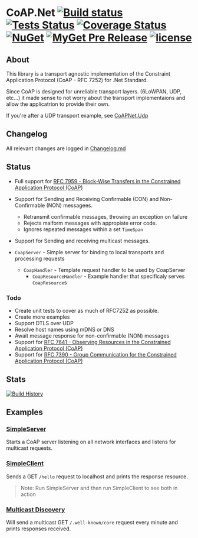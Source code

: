 # CoAP.Net [![Build status](https://img.shields.io/appveyor/ci/NZSmartie/coap-net-iu0to.svg?logo=appveyor)](https://ci.appveyor.com/project/NZSmartie/coap-net-iu0to) [![Tests Status](https://img.shields.io/appveyor/tests/NZSmartie/coap-net-iu0to.svg?logo=appveyor)](https://ci.appveyor.com/project/NZSmartie/coap-net-iu0to/build/tests) [![Coverage Status](https://coveralls.io/repos/github/NZSmartie/CoAP.Net/badge.svg?branch=master)](https://coveralls.io/github/NZSmartie/CoAP.Net?branch=master) [![NuGet](https://img.shields.io/nuget/v/NZSmartie.CoAPNet.svg)](https://www.nuget.org/packages/NZSmartie.CoAPNet/) [![MyGet Pre Release](https://img.shields.io/myget/coapnet/vpre/NZSmartie.CoapNet.svg?label=myget)](https://www.myget.org/feed/Packages/coapnet) [![license](https://img.shields.io/github/license/NZSmartie/CoAP.Net.svg)](https://github.com/NZSmartie/CoAP.Net/blob/master/LICENSE) 

## About

This library is a transport agnostic implementation of the Constraint Application Protocol (CoAP - RFC 7252) for .Net Standard.

Since CoAP is designed for unreliable transport layers. (6LoWPAN, UDP, etc...) it made sense to not worry about the transport implementaions and allow the applicatrion to provide their own.

If you're after a UDP transport example, see [CoAPNet.Udp](CoAPNet.Udp/)

## Changelog

All relevant changes are logged in [Changelog.md](Changelog.md)

## Status

 - Full support for [RFC 7959 - Block-Wise Transfers in the Constrained Application Protocol (CoAP)](https://tools.ietf.org/html/rfc7959)
 - Support for Sending and Receiving Confirmable (CON) and Non-Confirmable (NON) messagees.
   - Retransmit confirmable messages, throwing an exception on failure
   - Rejects malform messages with appropiate error code.
   - Ignores repeated messages within a set `TimeSpan`
 - Support for Sending and receiving multicast messages. 

 - `CoapServer` - Simple server for binding to local transports and processing requests 
   - `CoapHandler` - Template request handler to be used by CoapServer
     - `CoapResourceHandler` - Example handler that specificaly serves `CoapResource`s

### Todo

 - Create unit tests to cover as much of RFC7252 as possible.
 - Create more examples
 - Support DTLS over UDP
 - Resolve host names using mDNS or DNS
 - Await message response for non-confirmable (NON) messages
 - Support for [RFC 7641 - Observing Resources in the Constrained Application Protocol (CoAP)](https://tools.ietf.org/html/rfc7641)
 - Support for [RFC 7390 - Group Communication for the Constrained Application Protocol (CoAP)](https://tools.ietf.org/html/rfc7390)

## Stats

[![Build History](https://buildstats.info/appveyor/chart/NZSmartie/coap-net-iu0to?branch=master)](https://ci.appveyor.com/project/NZSmartie/coap-net-iu0to/history)


## Examples

### [SimpleServer](samples/SimpleServer/Program.cs)

Starts a CoAP server listening on all network interfaces and listens for multicast requests.

### [SimpleClient](samples/SimpleClient/Program.cs)

Sends a GET `/hello` request to localhost and prints the response resource.

> Note: Run SimpleServer and then run SimpleClient to see both in action

### [Multicast Discovery](samples/Multicast/Program.cs)

Will send a multicast GET `/.well-known/core` request every minute and prints responses received.